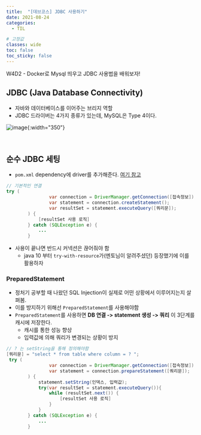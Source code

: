 ```yaml
---
title:  "[데브코스] JDBC 사용하기"
date: 2021-08-24
categories: 
  - TIL

# 고정값
classes: wide
toc: false
toc_sticky: false
---
```


W4D2 - Docker로 Mysql 띄우고 JDBC 사용법을 배워보자!


## JDBC (Java Database Connectivity)

- 자바와 데이터베이스를 이어주는 브리지 역할
- JDBC 드라이버는 4가지 종류가 있는데, MySQL은 Type 4이다.

![image](https://user-images.githubusercontent.com/71180414/130628502-79918e3e-b2f3-4105-a2bd-77ff0b709a37.png){:width="350"}

<br>

## 순수 JDBC 세팅

- `pom.xml` dependency에 driver를 추가해준다. [여기 참고](https://mvnrepository.com/artifact/mysql/mysql-connector-java/8.0.26)

```java
// 기본적인 연결
try (
                var connection = DriverManager.getConnection([접속정보]);
                var statement = connection.createStatement();
                var resultSet = statement.executeQuery([쿼리문]);
        ) {
            [resultSet 사용 로직]
        } catch (SQLException e) {
            ...
        }
```

- 사용이 끝나면 반드시 커넥션은 끊어줘야 함
    - java 10 부터 `try-with-resource`가(멘토님이 알려주셨던) 등장했기에 이를 활용하자

### PreparedStatement

- 정처기 공부할 때 나왔던 SQL Injection이 실제로 어떤 상황에서 이루어지는지 살펴봄.
- 이를 방지하기 위해선 `PreparedStatement`를 사용해야함
- `PreparedStatement`를 사용하면 **DB 연결 -> statement 생성 -> 쿼리** 이 3단계를 캐시에 저장한다.
    - 캐시를 통한 성능 향상
    - 입력값에 의해 쿼리가 변경되는 상황이 방지

```java
// ? 는 setString을 통해 정의해야함
[쿼리문] = "select * from table where column = ? ";
 try (
                var connection = DriverManager.getConnection([접속정보]);
                var statement = connection.prepareStatement([쿼리문]);
        ) {
            statement.setString(인덱스, 입력값);
            try(var resultSet = statement.executeQuery()){
                while (resultSet.next()) {
                    [resultSet 사용 로직]
                }
            }
        } catch (SQLException e) {
            ...
        }
```

<br>
